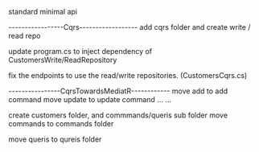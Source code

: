 ﻿standard minimal api

-----------------Cqrs------------------
add cqrs folder and create write / read repo

update program.cs to inject dependency of CustomersWrite/ReadRepository

fix the endpoints to use the read/write repositories. 
(CustomersCqrs.cs)

----------------CqrsTowardsMediatR------------
move add to add command
move update to update command
...
...


create customers folder, and commmands/queris sub folder
move commands to commands folder

move queris to qureis folder